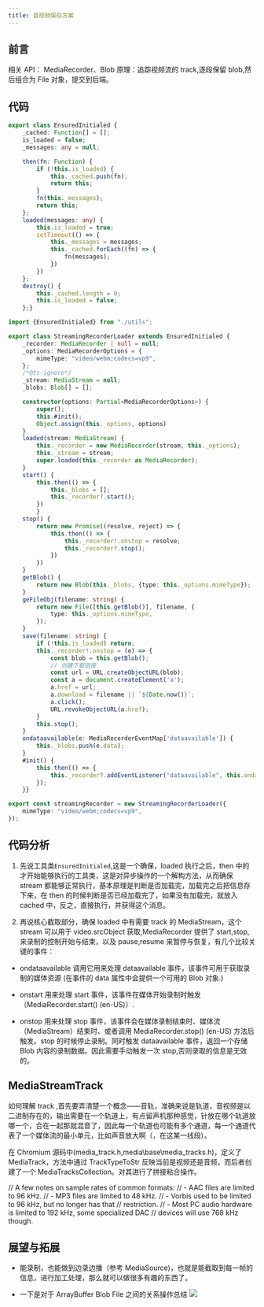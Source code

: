 ```yaml
---
title: 音视频保存方案
---
```

## 前言

相关 API： MediaRecorder、Blob
原理：追踪视频流的 track,逐段保留 blob,然后组合为 File 对象，提交到后端。

## 代码

```typescript
export class EnsuredInitialed {
    _cached: Function[] = [];
    is_loaded = false;
    _messages: any = null;

    then(fn: Function) {
        if (!this.is_loaded) {
            this._cached.push(fn);
            return this;
        }
		fn(this._messages);
        return this;
    };
    loaded(messages: any) {
        this.is_loaded = true;
        setTimeout(() => {
            this._messages = messages;
            this._cached.forEach((fn) => {
                fn(messages);
            })
		})
	};
	destroy() {
        this._cached.length = 0;
        this.is_loaded = false;
    };}

```

```typescript
import {EnsuredInitialed} from "./utils";

export class StreamingRecorderLoader extends EnsuredInitialed {
    _recorder: MediaRecorder | null = null;
    _options: MediaRecorderOptions = {
        mimeType: "video/webm;codecs=vp9",
    };
	/*@ts-ignore*/
    _stream: MediaStream = null;
    _blobs: Blob[] = [];

    constructor(options: Partial<MediaRecorderOptions>) {
        super();
        this.#init();
        Object.assign(this._options, options)
    }
    loaded(stream: MediaStream) {
        this._recorder = new MediaRecorder(stream, this._options);
        this._stream = stream;
        super.loaded(this._recorder as MediaRecorder);
    }
    start() {
        this.then(() => {
            this._blobs = [];
            this._recorder?.start();
        })
		}
    stop() {
        return new Promise((resolve, reject) => {
            this.then(() => {
                this._recorder!.onstop = resolve;
                this._recorder?.stop();
            })
		})
	}
    getBlob() {
        return new Blob(this._blobs, {type: this._options.mimeType});
    }
    geFileObj(filename: string) {
        return new File([this.getBlob()], filename, {
            type: this._options.mimeType,
        });
	}
    save(filename: string) {
        if (!this.is_loaded) return;
        this._recorder!.onstop = (e) => {
            const blob = this.getBlob();
            // 创建下载链接
            const url = URL.createObjectURL(blob);
            const a = document.createElement('a');
            a.href = url;
            a.download = filename || `${Date.now()}`;
            a.click();
            URL.revokeObjectURL(a.href);
        }
		this.stop();
    }
    ondataavailable(e: MediaRecorderEventMap['dataavailable']) {
        this._blobs.push(e.data);
    }
    #init() {
        this.then(() => {
            this._recorder?.addEventListener("dataavailable", this.ondataavailable.bind(this))
        });
	}}

export const streamingRecorder = new StreamingRecorderLoader({
    mimeType: "video/webm;codecs=vp9",
});

```

## 代码分析

1. 先说工具类`EnsuredInitialed`,这是一个确保，loaded 执行之后，then 中的才开始能够执行的工具类，这是对异步操作的一个解构方法，从而确保 stream 都能够正常执行，基本原理是判断是否加载完，加载完之后把信息存下来，在 then 的时候判断是否已经加载完了，如果没有加载完，就放入 cached 中，反之，直接执行，并获得这个消息。

2. 再说核心截取部分，确保 loaded 中有需要 track 的 MediaStream，这个 stream 可以用于 video.srcObject 获取,MediaRecorder 提供了 start,stop, 来录制的控制开始与结束，以及 pause,resume 来暂停与恢复，有几个比较关键的事件：

- ondataavailable
	调用它用来处理 dataavailable 事件，该事件可用于获取录制的媒体资源 (在事件的 data 属性中会提供一个可用的 Blob 对象.)

- onstart
	用来处理 start 事件，该事件在媒体开始录制时触发（MediaRecorder.start() (en-US)）.

- onstop
	用来处理 stop 事件，该事件会在媒体录制结束时、媒体流（MediaStream）结束时、或者调用 MediaRecorder.stop() (en-US) 方法后触发。stop 的时候停止录制。同时触发 dataavailable 事件，返回一个存储 Blob 内容的录制数据。因此需要手动触发一次 stop,否则录取的信息是无效的。

## MediaStreamTrack

如何理解 track ,首先要弄清楚一个概念——音轨，准确来说是轨道，音视频是以二进制存在的，输出需要在一个轨道上，有点留声机那种感觉，针放在哪个轨道放哪一个，合在一起那就混音了，因此每一个轨道也可能有多个通道，每一个通道代表了一个媒体流的最小单元，比如声音放大啊（，在这某一线段）。

在 Chromium 源码中(media_track.h,media\base\media_tracks.h)，定义了 MediaTrack，方法中通过 TrackTypeToStr 反映当前是视频还是音频，而后者创建了一个 MediaTracksCollection。对其进行了拼接粘合操作。

// A few notes on sample rates of common formats:
// - AAC files are limited to 96 kHz.
// - MP3 files are limited to 48 kHz.
// - Vorbis used to be limited to 96 kHz, but no longer has that
// restriction.
// - Most PC audio hardware is limited to 192 kHz, some specialized DAC
// devices will use 768 kHz though.

## 展望与拓展

- 能录制，也能做到边录边播（参考 MediaSource)，也就是能截取到每一帧的信息，进行加工处理，那么就可以做很多有趣的东西了。

- 一下是对于 ArrayBuffer Blob File 之间的关系操作总结
	![](http://cloud.datamatrixai.com:30137/uploads/ue-web/images/m_89e6a0e4aab3f690eacef916b31901db_r.png)
